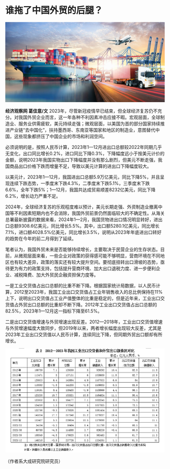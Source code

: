 # 谁拖了中国外贸的后腿？

![4cdfd3385e27397321e0f25960f68d2b.jpg](https://raw.githubusercontent.com/qqhsx/qqnews_image/main/2024/03/19/谁拖了中国外贸的后腿？/4cdfd3385e27397321e0f25960f68d2b.jpg)

**经济观察网 葛佳意/文**
2023年，尽管新冠疫情早已结束，但全球经济复苏仍不充分。对我国外贸企业而言，这一年各种不利因素冲击应接不暇。宏观层面，全球制造业、服务业供需疲软，美元持续走强；微观层面，以美国为首的部分国家持续推进产业链“去中国化”，扶持墨西哥、东南亚等国家和地区的制造业，意图替代中国，这些现象都挤压了中国企业的市场和利润空间。

必须说明的是，按照人民币计算，2023年1—12月进出口总额较2022年同期几乎无变化，出口同比增长0.2%，进口同比下降0.3%，下降幅度远小于按美元计价的金额，说明2023年我国实物出口下降幅度并没有那么剧烈，但美元不断走强，我国商品出口价格下跌而增量不足，导致以美元计算的进出口下降幅度较大。

以美元计，2023年1—12月，我国进出口总额5.9万亿美元，同比下降5%，并且呈现连续下跌态势，一季度末下跌4.3%，二季度末下跌5.1%，三季度末下跌6.6%，全年下跌5%；1—12月，我国共达成贸易顺差8232亿美元，同比下降6.2%，增长动力严重不足。

2024年，全球经济复苏的乐观程度难以预计，美元长期走强、外资制造业撤离中国等不利因素短期内也不会消除，我国外贸前景仍然面临较大的不确定性。从海关总署最新披露的数据来看，2024年1—2月，我国货物进出口情况明显转好，进出口总额9308.6亿美元，同比增长5.5%。其中，出口额5280.1亿美元，同比增长7.1%，进口额4028.5%亿美元，同比增长3.5%，说明从2023年年底进出口转好的趋势在今年的前二月得到了延续。

笔者认为，我国外贸未来是否能够持续增长，主要取决于民营企业的生存状态。目前，从微观层面来看，一些企业对政策的获得感可能不够明显，营商环境在不同地区也有较大差异，政策的落实还有较大提升空间。要彻底扭转出口滑坡的态势，亟待更为有力的政策支持，包括提升营商环境、加大出口退税力度、进一步便利企业、减税降费、加大外贸民企融资担保力度等。

一是工业交货值占出口总额的比重不断下降。根据国家统计局数据，以人民币计算，2012至2023年，我国工业出口交货值占工业年销售收入的总比例保持在11%上下，说明出口交货值占工业产值整体的比重是稳定的，但是近年来，工业出口交货值占外贸出口总额的比重却不断下降。2012年工业出口交货值占出口总额的82.5%，2023年1—12月这一指标下降至61.5%。

二是出口交货值增速与外贸增速出现反差。2012—2018年，工业出口交货值增速与外贸增速幅度大致同步，但2019年以来，两者增长幅度出现较大反差，尤其是2023年工业出口交货值以人民币计算，连续同比下降，但同期外贸出口额却有所增长。

![06d468b332fcf4881ee7c496be4472d7.jpg](https://raw.githubusercontent.com/qqhsx/qqnews_image/main/2024/03/19/谁拖了中国外贸的后腿？/06d468b332fcf4881ee7c496be4472d7.jpg)

（作者系大成研究院研究员）


